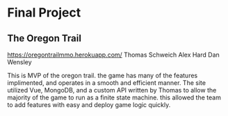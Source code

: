 Final Project 
===

## The Oregon Trail
https://oregontrailmmo.herokuapp.com/
Thomas Schweich
Alex Hard
Dan Wensley

This is MVP of the oregon trail. the game has many of the features implimented, and operates in a smooth and efficient manner. The site utilized Vue, MongoDB, and a custom API written by
Thomas to allow the majority of the game to run as a finite state machine. this allowed the team to add features with easy and deploy game logic quickly. 

